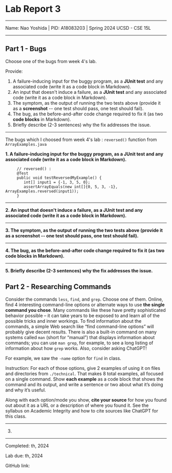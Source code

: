 Lab Report 3
========= 
***

Name: Nao Yoshida |
PID:  A18083203 |
Spring 2024 UCSD - CSE 15L

***

Part 1 - Bugs
--------

Choose one of the bugs from week 4's lab.

Provide:

1. A failure-inducing input for the buggy program, as a **JUnit test** and any associated code (write it as a code block in Markdown).
2. An input that doesn't induce a failure, as a **JUnit test** and any associated code (write it as a code block in Markdown).
3. The symptom, as the output of running the two tests above (provide it as a **screenshot** -- one test should pass, one test should fail).
4. The bug, as the before-and-after code change required to fix it (as two **code blocks** in Markdown).
5. Briefly describe (2-3 sentences) why the fix addresses the issue.

***

The bugs which I choosed from week 4's lab : `reversed()` function from `ArrayExamples.java`

<b>1.  A failure-inducing input for the buggy program, as a **JUnit test** and any associated code (write it as a code block in Markdown).</b>


         // reversed() : 
         @Test
         public void testReversedMyExample() {
            int[] input1 = {-1, 3, 5, 0};
            assertArrayEquals(new int[]{0, 5, 3, -1}, ArrayExamples.reversed(input1));
         }

--------
   
<b>2. An input that doesn't induce a failure, as a **JUnit test** and any associated code (write it as a code block in Markdown).</b>

--------
   
<b>3. The symptom, as the output of running the two tests above (provide it as a **screenshot** -- one test should pass, one test should fail).</b>

--------
   
<b>4. The bug, as the before-and-after code change required to fix it (as two **code blocks** in Markdown).</b>

--------
   
<b>5. Briefly describe (2-3 sentences) why the fix addresses the issue.</b>


Part 2 - Researching Commands
--------

Consider the commands `less`, `find`, and `grep`. Choose one of them. Online, find 4 interesting command-line options or alternate ways to use **the single command you chose**. Many commands like these have pretty sophisticated behavior possible – it can take years to be exposed to and learn all of the possible tricks and inner workings. To find information about the commands, a simple Web search like “find command-line options” will probably give decent results. There is also a built-in command on many systems called `man` (short for “manual”) that displays information about commands; you can use `man grep`, for example, to see a long listing of information about how `grep` works. Also, consider asking ChatGPT!

For example, we saw the `-name` option for `find` in class.

Instruction: For each of those options, give 2 examples of using it on files and directories from `./technical`. That makes 8 total examples, all focused on a single command. Show **each example** as a code block that shows the command and its output, and write a sentence or two about what it’s doing and why it’s useful.

Along with each option/mode you show, **cite your source** for how you found out about it as a URL or a description of where you found it. See the syllabus on Academic Integrity and how to cite sources like ChatGPT for this class.

***

3. 
--------

Completed: th, 2024  

Lab due: th, 2024  

GitHub link: 

